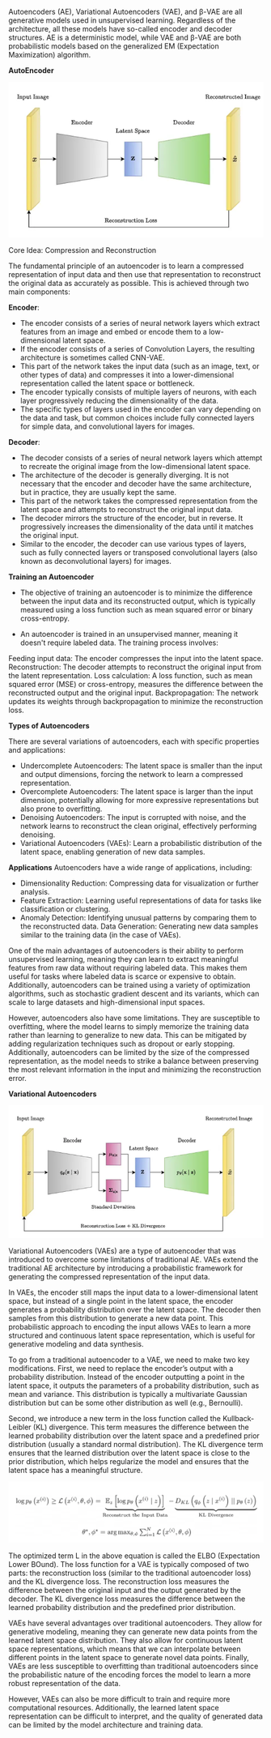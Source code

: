 Autoencoders (AE), Variational Autoencoders (VAE), and β-VAE are all generative models used in unsupervised learning. Regardless of the architecture, all these models have so-called encoder and decoder structures. AE is a deterministic model, while VAE and β-VAE are both probabilistic models based on the generalized EM (Expectation Maximization) algorithm.



**AutoEncoder**

![alt text](images/imagecopy6.png)

Core Idea: Compression and Reconstruction

The fundamental principle of an autoencoder is to learn a compressed representation of input data and then use that representation to reconstruct the original data as accurately as possible. This is achieved through two main components:

**Encoder**:

- The encoder consists of a series of neural network layers which extract features from an image and embed or encode them to a low-dimensional latent space.
- If the encoder consists of a series of Convolution Layers, the resulting architecture is sometimes called CNN-VAE.
- This part of the network takes the input data (such as an image, text, or other types of data) and compresses it into a lower-dimensional representation called the latent space or bottleneck.
- The encoder typically consists of multiple layers of neurons, with each layer progressively reducing the dimensionality of the data.
- The specific types of layers used in the encoder can vary depending on the data and task, but common choices include fully connected layers for simple data, and convolutional layers for images.

**Decoder**:

- The decoder consists of a series of neural network layers which attempt to recreate the original image from the low-dimensional latent space.
- The architecture of the decoder is generally diverging. It is not necessary that the encoder and decoder have the same architecture, but in practice, they are usually kept the same.
- This part of the network takes the compressed representation from the latent space and attempts to reconstruct the original input data.
- The decoder mirrors the structure of the encoder, but in reverse. It progressively increases the dimensionality of the data until it matches the original input.
- Similar to the encoder, the decoder can use various types of layers, such as fully connected layers or transposed convolutional layers (also known as deconvolutional layers) for images.

**Training an Autoencoder**

- The objective of training an autoencoder is to minimize the difference between the input data and its reconstructed output, which is typically measured using a loss function such as mean squared error or binary cross-entropy.

- An autoencoder is trained in an unsupervised manner, meaning it doesn't require labeled data. The training process involves:

Feeding input data: The encoder compresses the input into the latent space.
Reconstruction: The decoder attempts to reconstruct the original input from the latent representation.
Loss calculation: A loss function, such as mean squared error (MSE) or cross-entropy, measures the difference between the reconstructed output and the original input.
Backpropagation: The network updates its weights through backpropagation to minimize the reconstruction loss.

**Types of Autoencoders**

There are several variations of autoencoders, each with specific properties and applications:

- Undercomplete Autoencoders: The latent space is smaller than the input and output dimensions, forcing the network to learn a compressed representation.
- Overcomplete Autoencoders: The latent space is larger than the input dimension, potentially allowing for more expressive representations but also prone to overfitting.
- Denoising Autoencoders: The input is corrupted with noise, and the network learns to reconstruct the clean original, effectively performing denoising.
- Variational Autoencoders (VAEs): Learn a probabilistic distribution of the latent space, enabling generation of new data samples.

**Applications**
Autoencoders have a wide range of applications, including:
- Dimensionality Reduction: Compressing data for visualization or further analysis.
- Feature Extraction: Learning useful representations of data for tasks like classification or clustering.
- Anomaly Detection: Identifying unusual patterns by comparing them to the reconstructed data.
Data Generation: Generating new data samples similar to the training data (in the case of VAEs).


One of the main advantages of autoencoders is their ability to perform unsupervised learning, meaning they can learn to extract meaningful features from raw data without requiring labeled data. This makes them useful for tasks where labeled data is scarce or expensive to obtain. Additionally, autoencoders can be trained using a variety of optimization algorithms, such as stochastic gradient descent and its variants, which can scale to large datasets and high-dimensional input spaces.

However, autoencoders also have some limitations. They are susceptible to overfitting, where the model learns to simply memorize the training data rather than learning to generalize to new data. This can be mitigated by adding regularization techniques such as dropout or early stopping. Additionally, autoencoders can be limited by the size of the compressed representation, as the model needs to strike a balance between preserving the most relevant information in the input and minimizing the reconstruction error.


**Variational Autoencoders**

![alt text](images/imagecopy7.png)

Variational Autoencoders (VAEs) are a type of autoencoder that was introduced to overcome some limitations of traditional AE. VAEs extend the traditional AE architecture by introducing a probabilistic framework for generating the compressed representation of the input data.

In VAEs, the encoder still maps the input data to a lower-dimensional latent space, but instead of a single point in the latent space, the encoder generates a probability distribution over the latent space. The decoder then samples from this distribution to generate a new data point. This probabilistic approach to encoding the input allows VAEs to learn a more structured and continuous latent space representation, which is useful for generative modeling and data synthesis.

To go from a traditional autoencoder to a VAE, we need to make two key modifications. First, we need to replace the encoder’s output with a probability distribution. Instead of the encoder outputting a point in the latent space, it outputs the parameters of a probability distribution, such as mean and variance. This distribution is typically a multivariate Gaussian distribution but can be some other distribution as well (e.g., Bernoulli).

Second, we introduce a new term in the loss function called the Kullback-Leibler (KL) divergence. This term measures the difference between the learned probability distribution over the latent space and a predefined prior distribution (usually a standard normal distribution). The KL divergence term ensures that the learned distribution over the latent space is close to the prior distribution, which helps regularize the model and ensures that the latent space has a meaningful structure.

![alt text](images/imagecopy8.png)


The optimized term L in the above equation is called the ELBO (Expectation Lower BOund). The loss function for a VAE is typically composed of two parts: the reconstruction loss (similar to the traditional autoencoder loss) and the KL divergence loss. The reconstruction loss measures the difference between the original input and the output generated by the decoder. The KL divergence loss measures the difference between the learned probability distribution and the predefined prior distribution.

VAEs have several advantages over traditional autoencoders. They allow for generative modeling, meaning they can generate new data points from the learned latent space distribution. They also allow for continuous latent space representations, which means that we can interpolate between different points in the latent space to generate novel data points. Finally, VAEs are less susceptible to overfitting than traditional autoencoders since the probabilistic nature of the encoding forces the model to learn a more robust representation of the data.

However, VAEs can also be more difficult to train and require more computational resources. Additionally, the learned latent space representation can be difficult to interpret, and the quality of generated data can be limited by the model architecture and training data.

